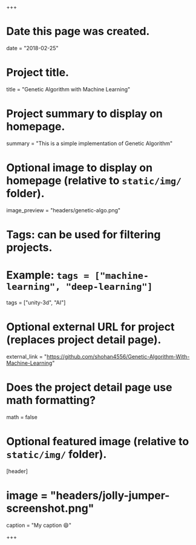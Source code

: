 +++
# Date this page was created.
date = "2018-02-25"

# Project title.
title = "Genetic Algorithm with Machine Learning"

# Project summary to display on homepage.
summary = "This is a simple implementation of Genetic Algorithm"

# Optional image to display on homepage (relative to `static/img/` folder).
image_preview = "headers/genetic-algo.png"

# Tags: can be used for filtering projects.
# Example: `tags = ["machine-learning", "deep-learning"]`
tags = ["unity-3d", "AI"]

# Optional external URL for project (replaces project detail page).
external_link = "https://github.com/shohan4556/Genetic-Algorithm-With-Machine-Learning"

# Does the project detail page use math formatting?
math = false

# Optional featured image (relative to `static/img/` folder).
[header]
# image = "headers/jolly-jumper-screenshot.png"
caption = "My caption :smile:"

+++

 
